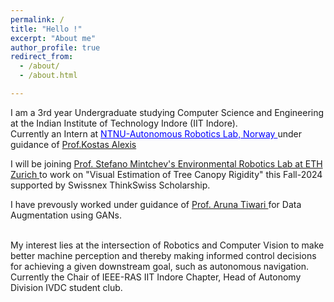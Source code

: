 ```yaml
---
permalink: /
title: "Hello !" 
excerpt: "About me"
author_profile: true
redirect_from: 
  - /about/
  - /about.html

--- 
```



<div class="about_image">

  I am a 3rd year Undergraduate studying Computer Science and Engineering at the Indian Institute of Technology Indore (IIT Indore).
  <br>
  Currently an Intern at <a href="https://www.autonomousrobotslab.com/"  style="font-family: inherit;color: blue;" >NTNU-Autonomous Robotics Lab, Norway </a> under guidance of <a href="http://www.kostasalexis.com/">Prof.Kostas Alexis </a>

  I will be joining <a href="https://usys.ethz.ch/en/people/profile.MjczNjI4.TGlzdC8yODUyLDMyMDE5NzIyMg==.html"> Prof. Stefano Mintchev's Environmental Robotics Lab at ETH Zurich </a> to work on "Visual Estimation of Tree Canopy Rigidity" this Fall-2024 supported by Swissnex ThinkSwiss Scholarship.

  I have prevously worked under guidance of <a href="https://www.iiti.ac.in/people/~artiwari/">Prof. Aruna Tiwari </a> for Data Augmentation using GANs.

  <br>
  My interest lies at the intersection of Robotics and Computer Vision to make better machine perception and thereby making informed control decisions for achieving a given downstream goal, such as autonomous navigation.
  
  <br>
  Currently the Chair of IEEE-RAS IIT Indore Chapter, Head of Autonomy Division IVDC student club.

  


</div>
